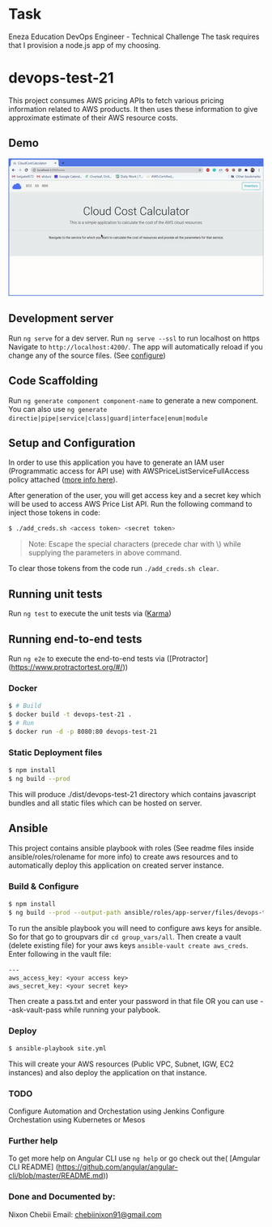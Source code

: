 # Task

Eneza Education DevOps Engineer - Technical Challenge
The task requires that I provision a node.js app of my choosing.

# devops-test-21

This project consumes AWS pricing APIs to fetch various pricing information related to AWS products. It then uses these information to give approximate estimate of their AWS resource costs. 


## Demo

![DEMO](demo.gif)

## Development server

Run `ng serve` for a dev server. 
Run `ng serve --ssl` to run localhost on https
Navigate to `http://localhost:4200/`. 
The app will automatically reload if you change any of the source files. (See [configure](#configure))

## Code Scaffolding
Run `ng generate component component-name` to generate a new component. You can also use `ng generate directie|pipe|service|class|guard|interface|enum|module`


## Setup and Configuration 
In order to use this application you have to generate an IAM user (Programmatic access for API use) with AWSPriceListServiceFullAccess policy attached ([more info here](https://docs.aws.amazon.com/IAM/latest/UserGuide/id_users_create.html#id_users_create_console)).

After generation of the user, you will get access key and a secret key which will be used to access AWS Price List API. Run the following command to inject those tokens in code:

```bash
$ ./add_creds.sh <access token> <secret token>
```
> Note: Escape the special characters (precede char with \\) while supplying the parameters in above command.

To clear those tokens from the code run `./add_creds.sh clear`.

##  Running unit tests
Run `ng test` to execute the unit tests via ([Karma](https://www.softwaretestinghelp.com/karma-test-runner-tutorial/))

## Running end-to-end tests
Run `ng e2e` to execute the end-to-end tests via ([Protractor] (https://www.protractortest.org/#/))

### Docker
```bash
$ # Build
$ docker build -t devops-test-21 .
$ # Run
$ docker run -d -p 8080:80 devops-test-21
```

### Static Deployment files
```bash
$ npm install
$ ng build --prod
```
This will produce ./dist/devops-test-21 directory which contains javascript bundles and all static files which can be hosted on server.

## Ansible

This project contains ansible playbook with roles (See readme files inside ansible/roles/rolename for more info) to create aws resources and to automatically deploy this application on created server instance.

### Build & Configure
```bash
$ npm install
$ ng build --prod --output-path ansible/roles/app-server/files/devops-test-21/
```

To run the ansible playbook you will need to configure aws keys for ansible. So for that go to groupvars dir `cd group_vars/all`. Then create a vault (delete existing file) for your aws keys `ansible-vault create aws_creds`. Enter following in the vault file:
```
---
aws_access_key: <your access key>
aws_secret_key: <your secret key>
```
Then create a pass.txt and enter your password in that file OR you can use --ask-vault-pass while running your palybook.

### Deploy
```bash
$ ansible-playbook site.yml
```

This will create your AWS resources (Public VPC, Subnet, IGW, EC2 instances) and also deploy the application on that instance.


### TODO
Configure Automation and Orchestation using Jenkins
Configure Orchestation using Kubernetes or Mesos 


### Further help
To get more help on Angular CLI use `ng help` or go check out the( [Amgular CLI README] (https://github.com/angular/angular-cli/blob/master/README.md))

### Done and Documented by:
Nixon Chebii
Email: chebiinixon91@gmail.com
